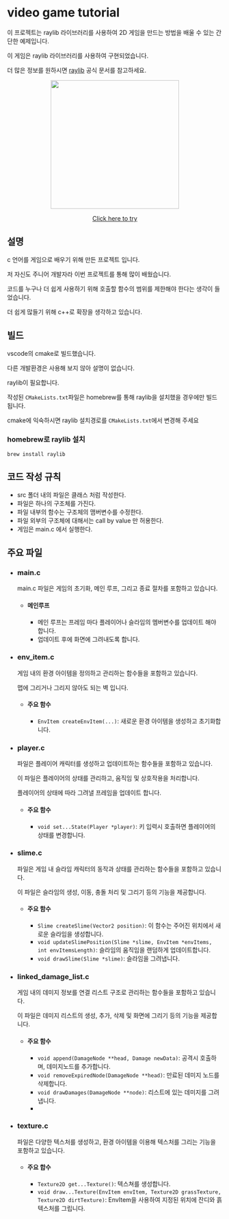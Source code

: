# video game tutorial 

이 프로젝트는 raylib 라이브러리를 사용하여 2D 게임을 만드는 방법을 배울 수 있는 간단한 예제입니다.

이 게임은 raylib 라이브러리를 사용하여 구현되었습니다.

더 많은 정보를 원하시면 [raylib](https://www.raylib.com/) 공식 문서를 참고하세요.

<div align="center">
  
  <img width="300" src="https://github.com/user-attachments/assets/b2fb20af-0b40-436c-82d9-259839c99bcb">

  [Click here to try](https://d2t6lweoml4q5z.cloudfront.net/game/3)
  
</div>

## 설명
c 언어를 게임으로 배우기 위해 만든 프로젝트 입니다.

저 자신도 주니어 개발자라 이번 프로젝트를 통해 많이 배웠습니다.

코드를 누구나 더 쉽게 사용하기 위해 호출할 함수의 범위를 제한해야 한다는 생각이 들었습니다.

더 쉽게 많들기 위해 c++로 확장을 생각하고 있습니다.

## 빌드
vscode의 cmake로 빌드했습니다.

다른 개발환경은 사용해 보지 않아 설명이 없습니다.

raylib이 필요합니다. 

작성된 `CMakeLists.txt`파일은 homebrew를 통해 raylib을 설치했을 경우에만 빌드됩니다.

cmake에 익숙하시면 raylib 설치경로를 `CMakeLists.txt`에서 변경해 주세요

### homebrew로 raylib 설치

```
brew install raylib
```

## 코드 작성 규칙
- src 폴더 내의 파일은 클래스 처럼 작성한다.
- 파일은 하나의 구조체를 가진다.
- 파일 내부의 함수는 구조체의 맴버변수를 수정한다.
- 파일 외부의 구조체에 대해서는 call by value 만 허용한다.
- 게임은 main.c 에서 실행한다.

## 주요 파일
- ### main.c
  main.c 파일은 게임의 초기화, 메인 루프, 그리고 종료 절차를 포함하고 있습니다.

  - #### 메인루프
    - 메인 루프는 프레임 마다 플레이어나 슬라임의 멤버변수를 업데이트 해야 합니다.
    - 업데이트 후에 화면에 그려내도록 합니다.

- ### env_item.c

  게임 내의 환경 아이템을 정의하고 관리하는 함수들을 포함하고 있습니다.

  맵에 그리거나 그리지 않아도 되는 벽 입니다.

  - #### 주요 함수
     - `EnvItem createEnvItem(...)`: 새로운 환경 아이템을 생성하고 초기화합니다.
     
- ### player.c
  파일은 플레이어 캐릭터를 생성하고 업데이트하는 함수들을 포함하고 있습니다.

  이 파일은 플레이어의 상태를 관리하고, 움직임 및 상호작용을 처리합니다.

  플레이어의 상태에 따라 그려낼 프레임을 업데이트 합니다.

  - #### 주요 함수
    - `void set...State(Player *player)`: 키 입력시 호출하면 플레이어의 상태를 변경합니다.

- ### slime.c
  파일은 게임 내 슬라임 캐릭터의 동작과 상태를 관리하는 함수들을 포함하고 있습니다.

  이 파일은 슬라임의 생성, 이동, 충돌 처리 및 그리기 등의 기능을 제공합니다.

  - #### 주요 함수
    - `Slime createSlime(Vector2 position)`: 이 함수는 주어진 위치에서 새로운 슬라임을 생성합니다.
    - `void updateSlimePosition(Slime *slime, EnvItem *envItems, int envItemsLength)`: 슬라임의 움직임을 랜덤하게 업데이트합니다.
    - `void drawSlime(Slime *slime)`: 슬라임을 그려냅니다.
   
- ### linked_damage_list.c
  게임 내의 데미지 정보를 연결 리스트 구조로 관리하는 함수들을 포함하고 있습니다.
  
  이 파일은 데미지 리스트의 생성, 추가, 삭제 및 화면에 그리기 등의 기능을 제공합니다.

  - #### 주요 함수
    - `void append(DamageNode **head, Damage newData)`: 공격시 호출하며, 데미지노드를 추가합니다.
    - `void removeExpiredNode(DamageNode **head)`: 만료된 데미지 노드를 삭제합니다.
    - `void drawDamages(DamageNode **node)`: 리스트에 있는 데미지를 그려냅니다.
    - 
- ### texture.c
  파일은 다양한 텍스처를 생성하고, 환경 아이템을 이용해 텍스처를 그리는 기능을 포함하고 있습니다.

  - #### 주요 합수
    - `Texture2D get...Texture()`: 텍스쳐를 생성합니다.
    - `void draw...Texture(EnvItem envItem, Texture2D grassTexture, Texture2D dirtTexture)`: EnvItem을 사용하여 지정된 위치에 잔디와 흙 텍스처를 그립니다.
  
  
